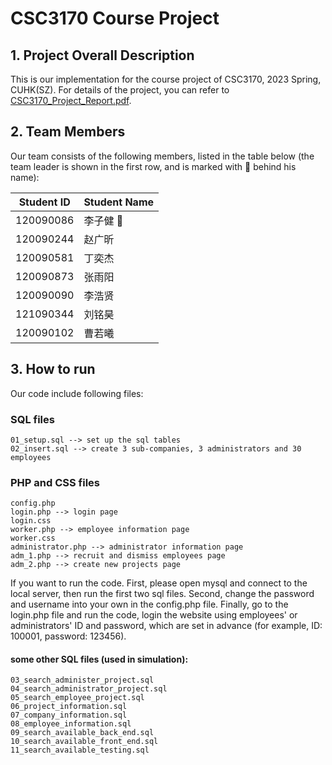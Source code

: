 # CSC3170 Course Project

## 1. Project Overall Description

This is our implementation for the course project of CSC3170, 2023 Spring, CUHK(SZ). For details of the project, you can refer to [CSC3170_Project_Report.pdf](CSC3170_Project_Report.pdf).

## 2. Team Members

Our team consists of the following members, listed in the table below (the team leader is shown in the first row, and is marked with 🚩 behind his name):

<!-- change the info below to be the real case -->

| Student ID | Student Name |
| ---------- | ------------ |
| 120090086  | 李子健 🚩    |
| 120090244  | 赵广昕       |
| 120090581  | 丁奕杰       |
| 120090873  | 张雨阳       |
| 120090090  | 李浩贤       |
| 121090344  | 刘铭昊       |
| 120090102  | 曹若曦       |

## 3. How to run

Our code include following files:

### SQL files

    01_setup.sql --> set up the sql tables
    02_insert.sql --> create 3 sub-companies, 3 administrators and 30 employees

### PHP and CSS files

    config.php
    login.php --> login page
    login.css
    worker.php --> employee information page
    worker.css
    administrator.php --> administrator information page
    adm_1.php --> recruit and dismiss employees page
    adm_2.php --> create new projects page

If you want to run the code. First, please open mysql and connect to the local server, then run the first two sql files. Second, change the password and username into your own in the config.php file. Finally, go to the login.php file and run the code, login the website using employees' or administrators' ID and password, which are set in advance (for example, ID: 100001, password: 123456).

#### some other SQL files (used in simulation):

    03_search_administer_project.sql
    04_search_administrator_project.sql
    05_search_employee_project.sql
    06_project_information.sql
    07_company_information.sql
    08_employee_information.sql
    09_search_available_back_end.sql
    10_search_available_front_end.sql
    11_search_available_testing.sql
